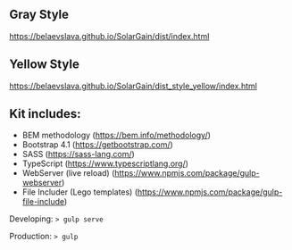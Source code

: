 ## Gray Style
https://belaevslava.github.io/SolarGain/dist/index.html
## Yellow Style
https://belaevslava.github.io/SolarGain/dist_style_yellow/index.html

## Kit includes:
- BEM methodology (https://bem.info/methodology/)
- Bootstrap 4.1 (https://getbootstrap.com/)
- SASS (https://sass-lang.com/)
- TypeScript (https://www.typescriptlang.org/)
- WebServer (live reload) (https://www.npmjs.com/package/gulp-webserver)
- File Includer (Lego templates) (https://www.npmjs.com/package/gulp-file-include)

Developing:
```> gulp serve```

Production:
```> gulp```
